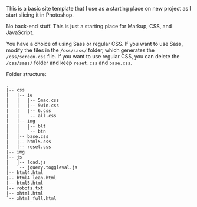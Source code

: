 This is a basic site template that I use as a starting place on new project as I start slicing it in Photoshop.

No back-end stuff.  This is just a starting place for Markup, CSS, and JavaScript.

You have a choice of using Sass or regular CSS.  If you want to use Sass, modify the files in the `/css/sass/` folder, which generates the `/css/screen.css` file.  If you want to use regular CSS, you can delete the `/css/sass/` folder and keep `reset.css` and `base.css`.

Folder structure:

	.
	|-- css
	|   |-- ie
	|   |   |-- 5mac.css
	|   |   |-- 5win.css
	|   |   |-- 6.css
	|   |   `-- all.css
	|   |-- img
	|   |   |-- blt
	|   |   `-- btn
	|   |-- base.css
	|   |-- html5.css
	|   |-- reset.css
	|-- img
	|-- js
	|   |-- load.js
	|   `-- jquery.toggleval.js
	|-- html4.html
	|-- html4_lean.html
	|-- html5.html
	|-- robots.txt
	|-- xhtml.html
	`-- xhtml_full.html
